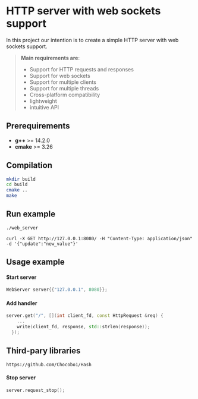 # **HTTP server with web sockets support**

In this project our intention is to create a simple HTTP server with web sockets support.   
  
> **Main requirements are**:
> - Support for HTTP requests and responses
> - Support for web sockets
> - Support for multiple clients
> - Support for multiple threads
> - Cross-platform compatibility
> - lightweight
> - intuitive API

## Prerequirements
- **g++** >= 14.2.0
- **cmake** >= 3.26

## Compilation
```bash
mkdir build
cd build
cmake ..
make
```

## Run example
```bash
./web_server
```

```shell
curl -X GET http://127.0.0.1:8080/ -H "Content-Type: application/json" -d '{"update":"new_value"}'
```

## Usage example
#### Start server
```c++
WebServer server{{"127.0.0.1", 8080}};
```
#### Add handler
```c++
server.get("/", [](int client_fd, const HttpRequest &req) {
    ...
    write(client_fd, response, std::strlen(response));
  });
```

## Third-pary libraries
```
https://github.com/Chocobo1/Hash
```

#### Stop server
```c++
server.request_stop();
```

